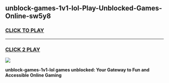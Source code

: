 
## unblock-games-1v1-lol-Play-Unblocked-Games-Online-sw5y8
<h3>
<a href="https://premium76.site?title=unblock-games-1v1-lol&ref=25A">CLICK TO PLAY</a></h3>
<hr>

<h3>
<a href="https://premium76.site?title=unblock-games-1v1-lol&ref=25A">CLICK 2 PLAY</a>
  
</h3>

<a href="https://premium76.site?title=unblock-games-1v1-lol&ref=25A"><img src="https://clearcache.store/games.png"></a>


**unblock-games-1v1-lol games unblocked: Your Gateway to Fun and Accessible Online Gaming**
